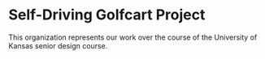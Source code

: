 # Self-Driving Golfcart Project
This organization represents our work over the course of the University of Kansas senior design course.
